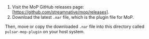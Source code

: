 1. Visit the MoP GitHub releases page: [https://github.com/streamnative/mop/releases].
2. Download the latest `.nar` file, which is the plugin file for MoP.


Then, move or copy the downloaded `.nar` file into this directory called `pulsar-mop-plugin` on your host system.